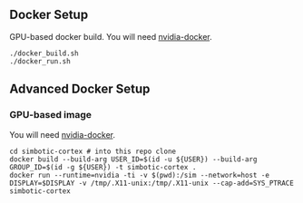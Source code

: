 ## Docker Setup

GPU-based docker build.
You will need [nvidia-docker](https://github.com/NVIDIA/nvidia-docker).
```
./docker_build.sh
./docker_run.sh
```

## Advanced Docker Setup

### GPU-based image
You will need [nvidia-docker](https://github.com/NVIDIA/nvidia-docker).
```
cd simbotic-cortex # into this repo clone
docker build --build-arg USER_ID=$(id -u ${USER}) --build-arg GROUP_ID=$(id -g ${USER}) -t simbotic-cortex .
docker run --runtime=nvidia -ti -v $(pwd):/sim --network=host -e DISPLAY=$DISPLAY -v /tmp/.X11-unix:/tmp/.X11-unix --cap-add=SYS_PTRACE simbotic-cortex
```

